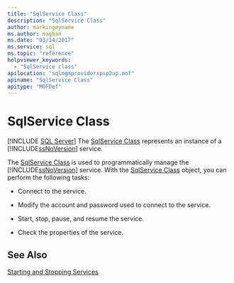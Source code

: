 ```yaml
---
title: "SqlService Class"
description: "SqlService Class"
author: markingmyname
ms.author: maghan
ms.date: "03/14/2017"
ms.service: sql
ms.topic: "reference"
helpviewer_keywords:
  - "SqlService class"
apilocation: "sqlmgmproviderxpsp2up.mof"
apiname: "SqlService Class"
apitype: "MOFDef"
---
```

# SqlService Class
[!INCLUDE [SQL Server](../../../includes/applies-to-version/sqlserver.md)]
  The [SqlService Class](../../../relational-databases/wmi-provider-configuration-classes/sqlservice-class/sqlservice-class.md) represents an instance of a [!INCLUDE[ssNoVersion](../../../includes/ssnoversion-md.md)] service.  
  
 The [SqlService Class](../../../relational-databases/wmi-provider-configuration-classes/sqlservice-class/sqlservice-class.md) is used to programmatically manage the [!INCLUDE[ssNoVersion](../../../includes/ssnoversion-md.md)] service. With the [SqlService Class](../../../relational-databases/wmi-provider-configuration-classes/sqlservice-class/sqlservice-class.md) object, you can perform the following tasks:  
  
-   Connect to the service.  
  
-   Modify the account and password used to connect to the service.  
  
-   Start, stop, pause, and resume the service.  
  
-   Check the properties of the service.  
  
## See Also  
 [Starting and Stopping Services](https://technet.microsoft.com/library/ms174886\(v=sql.105\).aspx)  
  
  
